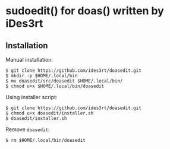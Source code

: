 # sudoedit() for doas() written by iDes3rt

## Installation
Manual installation:
```
$ git clone https://github.com/ides3rt/doasedit.git
$ mkdir -p $HOME/.local/bin
$ mv doasedit/src/doasedit $HOME/.local/bin/
$ chmod u+x $HOME/.local/bin/doasedit
```
Using installer script:
```
$ git clone https://github.com/ides3rt/doasedit.git
$ chmod u+x doasedit/installer.sh
$ doasedit/installer.sh
```
Remove `doasedit`:
```
$ rm $HOME/.local/bin/doasedit
```
